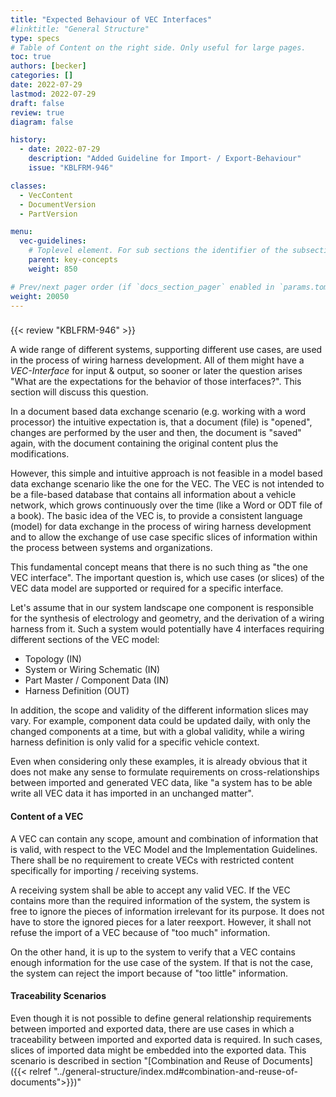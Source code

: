 ```yaml
---
title: "Expected Behaviour of VEC Interfaces"
#linktitle: "General Structure"
type: specs
# Table of Content on the right side. Only useful for large pages.
toc: true
authors: [becker]
categories: []
date: 2022-07-29
lastmod: 2022-07-29
draft: false
review: true
diagram: false

history:
  - date: 2022-07-29
    description: "Added Guideline for Import- / Export-Behaviour"
    issue: "KBLFRM-946"

classes:
  - VecContent
  - DocumentVersion
  - PartVersion

menu:
  vec-guidelines:
    # Toplevel element. For sub sections the identifier of the subsection
    parent: key-concepts
    weight: 850

# Prev/next pager order (if `docs_section_pager` enabled in `params.toml`)
weight: 20050
---
```


### 
{{< review "KBLFRM-946" >}}

A wide range of different systems, supporting different use cases, are used in the process of wiring harness development. All of them might have a _VEC-Interface_ for input & output, so sooner or later the question arises "What are the expectations for the behavior of those interfaces?". This section will discuss this question.

In a document based data exchange scenario (e.g. working with a word processor) the intuitive expectation is, that a document (file) is "opened", changes are performed by the user and then, the document is "saved" again, with the document containing the original content plus the modifications. 

However, this simple and intuitive approach is not feasible in a model based data exchange scenario like the one for the VEC. The VEC is not intended to be a file-based database that contains all information about a vehicle network, which grows continuously over the time (like a Word or ODT file of a book). The basic idea of the VEC is, to provide a consistent language (model) for data exchange in the process of wiring harness development and to allow the exchange of use case specific slices of information within the process between systems and organizations. 

This fundamental concept means that there is no such thing as "the one VEC interface". The important question is, which use cases (or slices) of the VEC data model are supported or required for a specific interface.

Let's assume that in our system landscape one component is responsible for the synthesis of electrology and geometry, and the derivation of a wiring harness from it. Such a system would potentially have 4 interfaces requiring different sections of the VEC model:
 
 - Topology (IN)
 - System or Wiring Schematic (IN)
 - Part Master / Component Data (IN)
 - Harness Definition (OUT)

In addition, the scope and validity of the different information slices may vary.  For example, component data could be updated daily, with only the changed components at a time, but with a global validity, while a wiring harness definition is only valid for a specific vehicle context.

Even when considering only these examples, it is already obvious that it does not make any sense to formulate requirements on cross-relationships between imported and generated VEC data, like "a system has to be able write all VEC data it has imported in an unchanged matter". 

#### Content of a VEC

A VEC can contain any scope, amount and combination of information that is valid, with respect to the VEC Model and the Implementation Guidelines. There shall be no requirement to create VECs with restricted content specifically for importing / receiving systems. 

A receiving system shall be able to accept any valid VEC. If the VEC contains more than the required information of the system, the system is free to ignore the pieces of information irrelevant for its purpose. It does not have to store the ignored pieces for a later reexport. However, it shall not refuse the import of a VEC because of "too much" information.

On the other hand, it is up to the system to verify that a VEC contains enough information for the use case of the system. If that is not the case, the system can reject the import because of "too little" information.

#### Traceability Scenarios

Even though it is not possible to define general relationship requirements between imported and exported data, there are use cases in which a traceability between imported and exported data is required. In such cases, slices of imported data might be embedded into the exported data. This scenario is described in section "[Combination and Reuse of Documents]({{< relref "../general-structure/index.md#combination-and-reuse-of-documents">}})"


